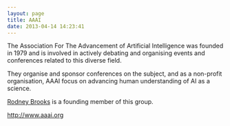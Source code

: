 ```yaml
---
layout: page
title: AAAI
date: 2013-04-14 14:23:41
---
```

The Association For The Advancement of Artificial Intelligence was founded in 1979 and is involved in actively debating and organising events and conferences related to this diverse field.

They organise and sponsor conferences on the subject, and as a non-profit organisation, AAAI focus on advancing human understanding of AI as a science.

[Rodney Brooks](/wiki/rodney_brooks.html) is a founding member of this group.

<http://www.aaai.org>
